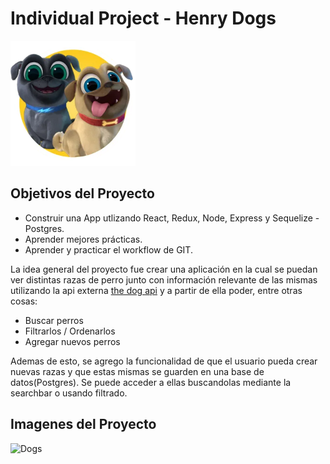 

# Individual Project - Henry Dogs

<p align="left">
  <img height="200" src="./dog.png" />
</p>

## Objetivos del Proyecto

- Construir una App utlizando React, Redux, Node, Express y Sequelize - Postgres.
- Aprender mejores prácticas.
- Aprender y practicar el workflow de GIT.


La idea general del proyecto fue crear una aplicación en la cual se puedan ver distintas razas de perro junto con información relevante de las mismas utilizando la api externa [the dog api](https://thedogapi.com/) y a partir de ella poder, entre otras cosas:

  - Buscar perros
  - Filtrarlos / Ordenarlos
  - Agregar nuevos perros
  
Ademas de esto, se agrego la funcionalidad de que el usuario pueda crear nuevas razas y que estas mismas se guarden en una base de datos(Postgres). Se puede acceder a ellas buscandolas mediante la searchbar o usando filtrado. 

## Imagenes del Proyecto
![Dogs](https://user-images.githubusercontent.com/88736487/152621579-9eb058fd-e901-43cb-a1da-b7b9e2151f88.png)
